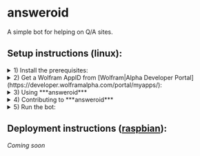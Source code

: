 # answeroid

A simple bot for helping on Q/A sites.


## Setup instructions (linux):
<details>
<summary>
1) Install the prerequisites:
</summary>
   > * [Python](https://www.python.org/)
   > * [virtualenv](https://virtualenv.pypa.io/en/stable/) (optional, but strongly recommended)
   > * [pip](https://pypi.python.org/pypi/pip)
</details>

<details>
<summary>
2) Get a Wolfram AppID from [Wolfram|Alpha Developer Portal](https://developer.wolframalpha.com/portal/myapps/):
</summary>
  > *(At the time of writing, a free app id allows you 2,000 queries per month per app)*

  > 1. Sign into the portal (sign up if you don't have an account already).
  > 2. Click on "Get an AppID"
  > 3. In the popup, fill in the Application Name and Description fields, and click on ***Get AppID***
  > 4. You should now see a ***Your AppID Has Been Created*** prompt with the following fields:
  >    * APP NAME: *the name you have entered*
  >    * APPID: **XXXXXX-XXXXXXXXX** - take a note of this app id
  >    * USAGE TYPE: Personal/Non-commercial Only
  > 5. If you closed the popup before taking down the app id, you can find it again in the [developer portal](https://developer.wolframalpha.com/portal/myapps/index.html). Just click on ***Edit*** under the corresponding app.
  > 6. Now that you have your app id, store it in an environment variable named `WOLF_APP_ID`. You can add it to your profile in order to avoid having to re-export it on every reboot - just add the line below (with your app id) to `~/.profile`.

  >      ```Shell
export WOLF_APP_ID='XXXXXX-XXXXXXXXX'
     ```
</details>

<details>
<summary>
3) <a name="3">Using ***answeroid***</a>
</summary>
  > *(If you are planning on contributing to the project, please skip to [Step 4](#4))*

  > 1. Create a folder for your project:

  >    ```Shell
mkdir answeroid
    ```

  > 2. <a name="3-2">Create a virtual environment inside the project folder:</a>
   
  >    ```Shell
cd answeroid && virtualenv -p python3 ve
    ```
  >    * `-p` allows you to specify the python executable, this project uses Python 3
  >    * `ve` is just the name of your virtual environment - you can make it more descriptive, but I tend to use `ve` - short for virtual environment of said project, since it's inside the `project_folder` anyway
  > 3. <a name="3-3">Activate the created virtual environment:</a>

  >    ```Shell
source ve/bin/activate
    ```
  >    * You should see a `(ve)` (or the name of your virtual environment if you used something other than `ve`) prepended to your shell prompt. If not please double check the steps above.
  > 4. With the virtual environment active, install answeroid:

  >    ```Shell
pip install answeroid
    ```
  >    * This will download answeroid along with all of its dependencies.
</details>

<details>
<summary>
4) <a name="4">Contributing to ***answeroid***</a>
</summary>
  > If you are going to contribute to ***answeroid***, instead of downloading it from pip, you will have to [fork this repository](https://help.github.com/articles/fork-a-repo/). Once you have forked the repo and cloned your fork, install the dependencies:

  > 1. Follow the steps [3-2](#3-2) and [3-3](#3-3) above
  > 2. With the virtual environment active, install all the required dependencies: `pip install -r requirements.txt`. This will download all the dependencies needed to run answeroid.
  > 3. See [Step 5](#5) for details on testing your changes/running the bot. These instructions will be updated accordingly when I add tests.
  > 4. When you are happy with your changes, send us a pull request. Pull requests adding new helpers, as well as enhancements to existing helpers are always welcome. Pull requests for Q&A site implementations are judged on a case by case basis.
</details>

<details>
<summary>
5) <a name="5"></a>Run the bot:
</summary>
  > *(I'm working on incorporating this bot into a Slack team chat, so a more concrete site example should be available soon)*

  > 1. Create a subclass of [`Site`](./sites/common.py#L4).
  >    * The idea is that, when deployed, the bot monitors your activity on said `Site` by periodically calling [`get_viewing_question`](/sites/common.py#L30) and scanning your replies on that question. When it finds relevant replies (i.e. `WOLF: query`, `BING: query`, or `GCAL: query`), it sends the `query` to the corresponding provider, and edits your reply with the results from the given provider
  > 2. Update the import statement in [main](./answeroid/main.py). Instead of importing `Site` from `sites.common`, import your subclass from the module where it is located and update the `with` clause in [main](./answeroid/main.py) accordingly.
  > 3. With the virtual environment still active, run [main](./answeroid/main.py) (assuming you're in the root directory of the project):

  >    ```Shell
(ve) _____ $ python answeroid/main.py
    ```
</details>

## Deployment instructions ([raspbian](https://www.raspberrypi.org/downloads/raspbian/)):

*Coming soon*
